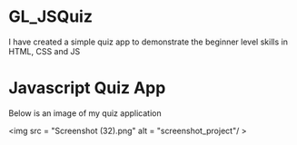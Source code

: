 # GL_JSQuiz
I have created a simple quiz app to demonstrate the beginner level skills in HTML, CSS and JS
<html>
  <head></head>
  <body>
<h1>Javascript Quiz App</h1>

<p>Below is an image of my quiz application </p>

<img src = "Screenshot (32).png" alt = "screenshot_project"/ >

</body>
</html>
